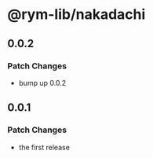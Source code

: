 # @rym-lib/nakadachi

## 0.0.2

### Patch Changes

- bump up 0.0.2

## 0.0.1

### Patch Changes

- the first release
